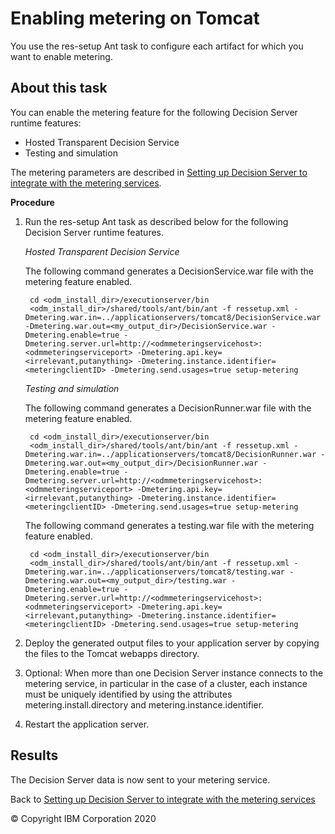 # Enabling metering on Tomcat

You use the res-setup Ant task to configure each artifact for which you want to enable metering. 

## About this task

You can enable the metering feature for the following Decision Server runtime features:

- Hosted Transparent Decision Service
- Testing and simulation

The metering parameters are described in [Setting up Decision Server to integrate with the metering services](../dssetup.md).

**Procedure**
1. Run the res-setup Ant task as described below for the following Decision Server runtime features.

    *Hosted Transparent Decision Service*
    
    The following command generates a DecisionService.war file with the metering feature enabled.

        cd <odm_install_dir>/executionserver/bin
        <odm_install_dir>/shared/tools/ant/bin/ant -f ressetup.xml -Dmetering.war.in=../applicationservers/tomcat8/DecisionService.war -Dmetering.war.out=<my_output_dir>/DecisionService.war -Dmetering.enable=true -Dmetering.server.url=http://<odmmeteringservicehost>:<odmmeteringserviceport> -Dmetering.api.key=<irrelevant,putanything> -Dmetering.instance.identifier=<meteringclientID> -Dmetering.send.usages=true setup-metering
        
    *Testing and simulation*
    
    The following command generates a DecisionRunner.war file with the metering feature enabled.

        cd <odm_install_dir>/executionserver/bin
        <odm_install_dir>/shared/tools/ant/bin/ant -f ressetup.xml -Dmetering.war.in=../applicationservers/tomcat8/DecisionRunner.war -Dmetering.war.out=<my_output_dir>/DecisionRunner.war -Dmetering.enable=true -Dmetering.server.url=http://<odmmeteringservicehost>:<odmmeteringserviceport> -Dmetering.api.key=<irrelevant,putanything> -Dmetering.instance.identifier=<meteringclientID> -Dmetering.send.usages=true setup-metering

    The following command generates a testing.war file with the metering feature enabled.

        cd <odm_install_dir>/executionserver/bin
        <odm_install_dir>/shared/tools/ant/bin/ant -f ressetup.xml -Dmetering.war.in=../applicationservers/tomcat8/testing.war -Dmetering.war.out=<my_output_dir>/testing.war -Dmetering.enable=true -Dmetering.server.url=http://<odmmeteringservicehost>:<odmmeteringserviceport> -Dmetering.api.key=<irrelevant,putanything> -Dmetering.instance.identifier=<meteringclientID> -Dmetering.send.usages=true setup-metering

2. Deploy the generated output files to your application server by copying the files to the Tomcat webapps directory.
3. Optional: When more than one Decision Server instance connects to the metering service, in particular in the case of a cluster, each instance must be uniquely identified by using the attributes metering.install.directory and metering.instance.identifier.
4. Restart the application server.

## Results

The Decision Server data is now sent to your metering service.

Back to [Setting up Decision Server to integrate with the metering services](../dssetup.md)

© Copyright IBM Corporation 2020

